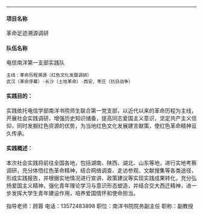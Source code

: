 
---
#### 项目名称
革命足迹溯源调研
#### 队伍名称
电信南洋第一支部实践队

	主线：革命历程溯源（红色文化发展调研）
	武汉（革命序幕）-长沙（土地革命）-西安、枣庄（抗日战争）
#### 实践目的：
实践依托电信学部南洋书院师生联合第一党支部，以近代以来的革命历程为主线，开展社会实践调研，增强历史知识储备，提高同志爱国主义意识，坚定共产主义信仰，同时发掘红色资源的优势，为当地红色文化发展建言献策，使红色革命精神亘久传承。

#### 实践概述：
本次社会实践将前往全国各地，包括湖南、陕西、湖北、山东等地，进行实地考察调研，充分体悟红色革命精神，结合网络调查、走访参观、文献搜集等各类途径，形成实践报告，并根据实地情况进行宣讲、政策建议等实现实践成果转化，充分弘扬爱国主义精神，强化青年理论学习与意识形态塑造，并结合交大西迁精神，进一步发挥大学生青年建设作用，培养爱国情怀和使命担当。

指导老师：顾蓉
电话：13572483898
职位：南洋书院院务副主任
职称：副教授